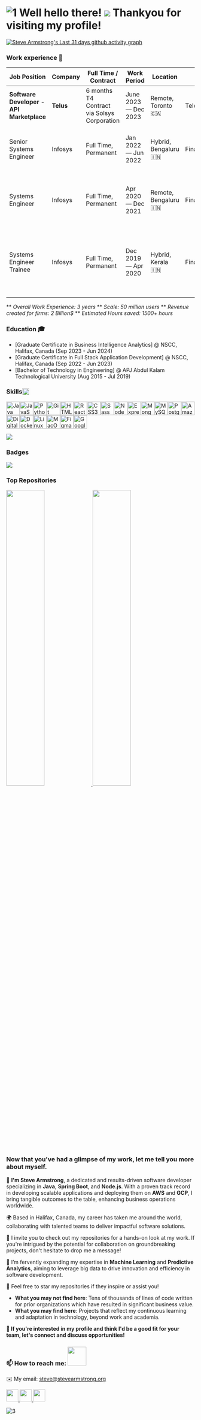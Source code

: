 ![1](https://github.com/stevearmstrong-dev/stevearmstrong-dev/assets/113034949/2ecd9ac7-a64f-4b39-9166-fc5e4f6c2c71)
Well hello there! ![](https://user-images.githubusercontent.com/18350557/176309783-0785949b-9127-417c-8b55-ab5a4333674e.gif) Thankyou for visiting my profile!
=======================================================================================================================================

[![Steve Armstrong's Last 31 days github activity graph](https://github-readme-activity-graph.vercel.app/graph?username=stevearmstrong-dev&custom_title=Steve's%20Last%2031%20days%20Contribution%20Graph&theme=github)](https://github.com/stevearmstrong-dev/github-readme-activity-graph)

### Work experience 👔
| Job Position           | Company         | Full Time / Contract                         | Work Period       | Location               | Domain             | Work Status       |
| ---------------------- | --------------- | -------------------------------------------- | ----------------- | ---------------------- | ------------------ | ----------------- |
| **Software Developer - API Marketplace** | **Telus** | 6 months T4 Contract via Solsys Corporation | June 2023 — Dec 2023 | Remote, Toronto 🇨🇦 | Telecommunications | Contract Complete ✅ |
| Senior Systems Engineer | Infosys | Full Time, Permanent | Jan 2022 — Jun 2022 | Hybrid, Bengaluru 🇮🇳 | Financial Services | Resigned to immigrate to Canada for higher studies ✅ |
| Systems Engineer | Infosys | Full Time, Permanent | Apr 2020 — Dec 2021 | Remote, Bengaluru 🇮🇳 | Financial Services | Promoted to higher level - Senior Systems Engineer ✅ |
| Systems Engineer Trainee | Infosys | Full Time, Permanent | Dec 2019 — Apr 2020 | Hybrid, Kerala 🇮🇳 | Financial Services | Graduated from Training as a High Performer ✅ and Completed Probation ✅ |


** *Overall Work Experience: 3 years*
** *Scale: 50 million users*
** *Revenue created for firms: 2 Billion$*
** *Estimated Hours saved: 1500+ hours*


### Education 🎓
- [Graduate Certificate in Business Intelligence Analytics] @ NSCC, Halifax, Canada (Sep 2023 - Jun 2024)
- [Graduate Certificate in Full Stack Application Development] @ NSCC, Halifax, Canada (Sep 2022 - Jun 2023)
- [Bachelor of Technology in Engineering] @ APJ Abdul Kalam Technological University (Aug 2015 - Jul 2019)

<h3 style="display: flex; align-items: center;"> Skills <img src="https://media2.giphy.com/media/QssGEmpkyEOhBCb7e1/giphy.gif?cid=ecf05e47a0n3gi1bfqntqmob8g9aid1oyj2wr3ds3mg700bl&rid=giphy.gif" width="18px"></h3>



<p align="left">
<a href="https://www.oracle.com/java/" target="_blank" rel="noreferrer"><img src="https://raw.githubusercontent.com/danielcranney/readme-generator/main/public/icons/skills/java-colored.svg" width="36" height="36" alt="Java" /></a><a href="https://developer.mozilla.org/en-US/docs/Web/JavaScript" target="_blank" rel="noreferrer"><img src="https://raw.githubusercontent.com/danielcranney/readme-generator/main/public/icons/skills/javascript-colored.svg" width="36" height="36" alt="JavaScript" /></a><a href="https://www.python.org/" target="_blank" rel="noreferrer"><img src="https://raw.githubusercontent.com/danielcranney/readme-generator/main/public/icons/skills/python-colored.svg" width="36" height="36" alt="Python" /></a><a href="https://git-scm.com/" target="_blank" rel="noreferrer"><img src="https://raw.githubusercontent.com/danielcranney/readme-generator/main/public/icons/skills/git-colored.svg" width="36" height="36" alt="Git" /></a><a href="https://developer.mozilla.org/en-US/docs/Glossary/HTML5" target="_blank" rel="noreferrer"><img src="https://raw.githubusercontent.com/danielcranney/readme-generator/main/public/icons/skills/html5-colored.svg" width="36" height="36" alt="HTML5" /></a><a href="https://reactjs.org/" target="_blank" rel="noreferrer"><img src="https://raw.githubusercontent.com/danielcranney/readme-generator/main/public/icons/skills/react-colored.svg" width="36" height="36" alt="React" /></a><a href="https://www.w3.org/TR/CSS/#css" target="_blank" rel="noreferrer"><img src="https://raw.githubusercontent.com/danielcranney/readme-generator/main/public/icons/skills/css3-colored.svg" width="36" height="36" alt="CSS3" /></a><a href="https://sass-lang.com/" target="_blank" rel="noreferrer"><img src="https://raw.githubusercontent.com/danielcranney/readme-generator/main/public/icons/skills/sass-colored.svg" width="36" height="36" alt="Sass" /></a><a href="https://nodejs.org/en/" target="_blank" rel="noreferrer"><img src="https://raw.githubusercontent.com/danielcranney/readme-generator/main/public/icons/skills/nodejs-colored.svg" width="36" height="36" alt="NodeJS" /></a><a href="https://expressjs.com/" target="_blank" rel="noreferrer"><img src="https://raw.githubusercontent.com/danielcranney/readme-generator/main/public/icons/skills/express-colored.svg" width="36" height="36" alt="Express" /></a><a href="https://www.mongodb.com/" target="_blank" rel="noreferrer"><img src="https://raw.githubusercontent.com/danielcranney/readme-generator/main/public/icons/skills/mongodb-colored.svg" width="36" height="36" alt="MongoDB" /></a><a href="https://www.mysql.com/" target="_blank" rel="noreferrer"><img src="https://raw.githubusercontent.com/danielcranney/readme-generator/main/public/icons/skills/mysql-colored.svg" width="36" height="36" alt="MySQL" /></a><a href="https://www.postgresql.org/" target="_blank" rel="noreferrer"><img src="https://raw.githubusercontent.com/danielcranney/readme-generator/main/public/icons/skills/postgresql-colored.svg" width="36" height="36" alt="PostgreSQL" /></a><a href="https://aws.amazon.com" target="_blank" rel="noreferrer"><img src="https://raw.githubusercontent.com/danielcranney/readme-generator/main/public/icons/skills/aws-colored.svg" width="36" height="36" alt="Amazon Web Services" /></a><a href="https://www.digitalocean.com" target="_blank" rel="noreferrer"><img src="https://raw.githubusercontent.com/danielcranney/readme-generator/main/public/icons/skills/digitalocean-colored.svg" width="36" height="36" alt="Digital Ocean" /></a><a href="https://www.docker.com/" target="_blank" rel="noreferrer"><img src="https://raw.githubusercontent.com/danielcranney/readme-generator/main/public/icons/skills/docker-colored.svg" width="36" height="36" alt="Docker" /></a><a href="https://www.linux.org" target="_blank" rel="noreferrer"><img src="https://raw.githubusercontent.com/danielcranney/readme-generator/main/public/icons/skills/linux-colored.svg" width="36" height="36" alt="Linux" /></a><a href="https://apple.com" target="_blank" rel="noreferrer"><img src="https://raw.githubusercontent.com/danielcranney/readme-generator/main/public/icons/skills/macos-colored.svg" width="36" height="36" alt="MacOS" /></a><a href="https://www.figma.com/" target="_blank" rel="noreferrer"><img src="https://raw.githubusercontent.com/danielcranney/readme-generator/main/public/icons/skills/figma-colored.svg" width="36" height="36" alt="Figma" /></a><a href="https://cloud.google.com/" target="_blank" rel="noreferrer"><img src="https://raw.githubusercontent.com/danielcranney/readme-generator/main/public/icons/skills/googlecloud-colored.svg" width="36" height="36" alt="Google Cloud" /></a>
</p>
<!-- <img width="338" alt="Screenshot 2024-05-06 at 2 02 39 AM" src="https://github.com/stevearmstrong-dev/stevearmstrong-dev/assets/113034949/889c8da7-dc39-4cd8-9f58-3810c4e93c52"> -->
<!-- <img width="332" alt="Screenshot 2024-05-06 at 2 06 08 AM" src="https://github.com/stevearmstrong-dev/stevearmstrong-dev/assets/113034949/f168b6a3-d31f-47b0-88ef-afa1b4815057"> -->


![](http://github-profile-summary-cards.vercel.app/api/cards/productive-time?username=stevearmstrong-dev&theme=github_dark&utcOffset=8)


### Badges

<a href="http://www.github.com/stevearmstrong-dev"><img src="https://github-readme-streak-stats.herokuapp.com/?user=stevearmstrong-dev&stroke=ffffff&background=1c1917&ring=0891b2&fire=0891b2&currStreakNum=ffffff&currStreakLabel=0891b2&sideNums=ffffff&sideLabels=ffffff&dates=ffffff&hide_border=true" /></a>

### Top Repositories

<p align="left">
  <a href="https://github.com/stevearmstrong-dev/emotion-recognition-from-audio">
    <img src="https://github-readme-stats.vercel.app/api/pin/?username=stevearmstrong-dev&repo=emotion-recognition-from-audio&title_color=0891b2&text_color=ffffff&icon_color=0891b2&bg_color=1c1917&hide_border=true&locale=en" width="45%" />
  </a>
  <a href="https://github.com/stevearmstrong-dev/cardiovascular-disease-risk-prediction">
    <img src="https://github-readme-stats.vercel.app/api/pin/?username=stevearmstrong-dev&repo=cardiovascular-disease-risk-prediction&title_color=0891b2&text_color=ffffff&icon_color=0891b2&bg_color=1c1917&hide_border=true&locale=en" width="45%" />
  </a>
</p>

### Now that you've had a glimpse of my work, let me tell you more about myself.

🚀 **I'm Steve Armstrong**, a dedicated and results-driven software developer specializing in **Java**, **Spring Boot**, and **Node.js**. With a proven track record in developing scalable applications and deploying them on **AWS** and **GCP**, I bring tangible outcomes to the table, enhancing business operations worldwide.

🌍 Based in Halifax, Canada, my career has taken me around the world, collaborating with talented teams to deliver impactful software solutions.

🔧 I invite you to check out my repositories for a hands-on look at my work. If you're intrigued by the potential for collaboration on groundbreaking projects, don't hesitate to drop me a message!

🧠 I’m fervently expanding my expertise in **Machine Learning** and **Predictive Analytics**, aiming to leverage big data to drive innovation and efficiency in software development.

🌟 Feel free to star my repositories if they inspire or assist you!

* **What you may not find here**: Tens of thousands of lines of code written for prior organizations which have resulted in significant business value.
* **What you may find here**: Projects that reflect my continuous learning and adaptation in technology, beyond work and academia.

**🌟 If you're interested in my profile and think I'd be a good fit for your team, let's connect and discuss opportunities!**


<h3> 📫 How to reach me: <img src='https://github.com/stevearmstrong-dev/stevearmstrong-dev/assets/113034949/f3ae4862-ea31-4529-b46a-c93724fcd0d2' width="50px"></h3>

✉️ My email: [steve@stevearmstrong.org](mailto:steve@stevearmstrong.org)

<p align="left"> <a href="https://www.github.com/stevearmstrong-dev" target="_blank" rel="noreferrer"> <picture> <source media="(prefers-color-scheme: dark)" srcset="https://raw.githubusercontent.com/danielcranney/readme-generator/main/public/icons/socials/github-dark.svg" /> <source media="(prefers-color-scheme: light)" srcset="https://raw.githubusercontent.com/danielcranney/readme-generator/main/public/icons/socials/github.svg" /> <img src="https://raw.githubusercontent.com/danielcranney/readme-generator/main/public/icons/socials/github.svg" width="32" height="32" /> </picture> </a> <a href="https://www.linkedin.com/in/stevearmstrong-dev" target="_blank" rel="noreferrer"> <picture> <source media="(prefers-color-scheme: dark)" srcset="https://raw.githubusercontent.com/danielcranney/readme-generator/main/public/icons/socials/linkedin-dark.svg" /> <source media="(prefers-color-scheme: light)" srcset="https://raw.githubusercontent.com/danielcranney/readme-generator/main/public/icons/socials/linkedin.svg" /> <img src="https://raw.githubusercontent.com/danielcranney/readme-generator/main/public/icons/socials/linkedin.svg" width="32" height="32" /> </picture> </a> <a href="https://www.x.com/stevetechwizard" target="_blank" rel="noreferrer"> <picture> <source media="(prefers-color-scheme: dark)" srcset="https://raw.githubusercontent.com/danielcranney/readme-generator/main/public/icons/socials/twitter-dark.svg" /> <source media="(prefers-color-scheme: light)" srcset="https://raw.githubusercontent.com/danielcranney/readme-generator/main/public/icons/socials/twitter.svg" /> <img src="https://raw.githubusercontent.com/danielcranney/readme-generator/main/public/icons/socials/twitter.svg" width="32" height="32" /> </picture> </a></p>

![3](https://github.com/stevearmstrong-dev/stevearmstrong-dev/assets/113034949/e08a5692-e2b1-4fe7-9bb9-b8e4dc9e72a8)


